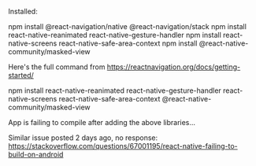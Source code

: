 
Installed:


npm install @react-navigation/native @react-navigation/stack
npm install react-native-reanimated react-native-gesture-handler
npm install react-native-screens react-native-safe-area-context
npm install @react-native-community/masked-view

Here's the full command from https://reactnavigation.org/docs/getting-started/

npm install react-native-reanimated react-native-gesture-handler react-native-screens react-native-safe-area-context @react-native-community/masked-view

App is failing to compile after adding the above libraries...

Similar issue posted 2 days ago, no response:
https://stackoverflow.com/questions/67001195/react-native-failing-to-build-on-android

